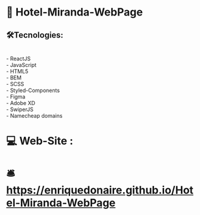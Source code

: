 #   🏨 Hotel-Miranda-WebPage 
##   🛠️Tecnologies: 
<br/>
- ReactJS <br/>
- JavaScript <br/>
- HTML5 <br/>
- BEM <br/>
- SCSS <br/>
- Styled-Components <br/>
- Figma <br/>
- Adobe XD <br/>
- SwiperJS <br/>
- Namecheap domains
<br/>

#   💻 Web-Site : 

# 🛎️ https://enriquedonaire.github.io/Hotel-Miranda-WebPage

                                                                                                                                        
